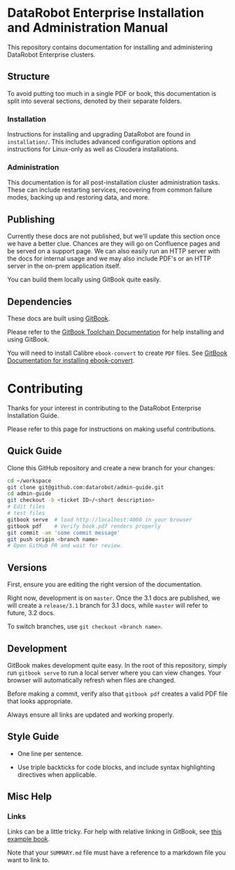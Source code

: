 # DataRobot Enterprise Installation and Administration Manual

This repository contains documentation for installing and administering DataRobot Enterprise clusters.

## Structure

To avoid putting too much in a single PDF or book, this documentation is split into several sections, denoted by their separate folders.

### Installation

Instructions for installing and upgrading DataRobot are found in `installation/`.
This includes advanced configuration options and instructions for Linux-only as well as Cloudera installations.

### Administration

This documentation is for all post-installation cluster administration tasks.
These can include restarting services, recovering from common failure modes, backing up and restoring data, and more.

## Publishing

Currently these docs are not published, but we'll update this section once we have a better clue.
Chances are they will go on Confluence pages and be served on a support page.
We can also easily run an HTTP server with the docs for internal usage and we may also include PDF's or an HTTP server in the on-prem application itself.

You can build them locally using GitBook quite easily.

## Dependencies

These docs are built using [GitBook](https://gitbook.com).

Please refer to the [GitBook Toolchain Documentation](https://toolchain.gitbook.com/) for help installing and using GitBook.

You will need to install Calibre `ebook-convert` to create `PDF` files.
See [GitBook Documentation for installing ebook-convert](https://toolchain.gitbook.com/ebook.html).

# Contributing

Thanks for your interest in contributing to the DataRobot Enterprise Installation Guide.

Please refer to this page for instructions on making useful contributions.

## Quick Guide

Clone this GitHub repository and create a new branch for your changes:

```bash
cd ~/workspace
git clone git@github.com:datarobot/admin-guide.git
cd admin-guide
git checkout -b <ticket ID>/<short description>
# Edit files
# test files
gitbook serve  # load http://localhost:4000 in your browser
gitbook pdf    # Verify book.pdf renders properly
git commit -am 'some commit message'
git push origin <branch name>
# Open GitHub PR and wait for review.
```

## Versions
First, ensure you are editing the right version of the documentation.

Right now, development is on `master`.
Once the 3.1 docs are published, we will create a `release/3.1` branch for 3.1 docs, while `master` will refer to future, 3.2 docs.

To switch branches, use `git checkout <branch name>`.

## Development

GitBook makes development quite easy.
In the root of this repository, simply run `gitbook serve` to run a local server where you can view changes.
Your browser will automatically refresh when files are changed.

Before making a commit, verify also that `gitbook pdf` creates a valid PDF file that looks appropriate.

Always ensure all links are updated and working properly.

## Style Guide

* One line per sentence.

* Use triple backticks for code blocks, and include syntax highlighting directives when applicable.

## Misc Help

### Links

Links can be a little tricky.
For help with relative linking in GitBook, see [this example book](https://seadude.gitbooks.io/learn-gitbook/content/).

Note that your `SUMMARY.md` file must have a reference to a markdown file you want to link to.

